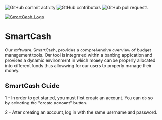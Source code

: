      
![GitHub commit activity](https://img.shields.io/github/commit-activity/y/Mansoor8484/smartcash-1)
![GitHub contributors](https://img.shields.io/github/contributors/Mansoor8484/smartcash-1)
![GitHub pull requests](https://img.shields.io/github/issues-pr/Mansoor8484/smartcash-1)

[![SmartCash-Logo](https://github.com/Mansoor8484/smartcash-1/assets/133172376/77532911-7dc4-43e4-a5d4-3c9bfd3ab2f1)](C:/Users/12484/Downloads/SmartCash-Logo)

# **SmartCash**

Our software, SmartCash, provides a comprehensive overview of budget management tools. Our tool is integrated within a banking application and provides a dynamic environment in which money can be properly allocated into different funds thus allowwing for our users to properly manage their money.

## **SmartCash Guide**
1 - In order to get started, you must first create an account. You can do so by selecting the "create account" button.

2 - After creating an account, log in with the same username and password.
